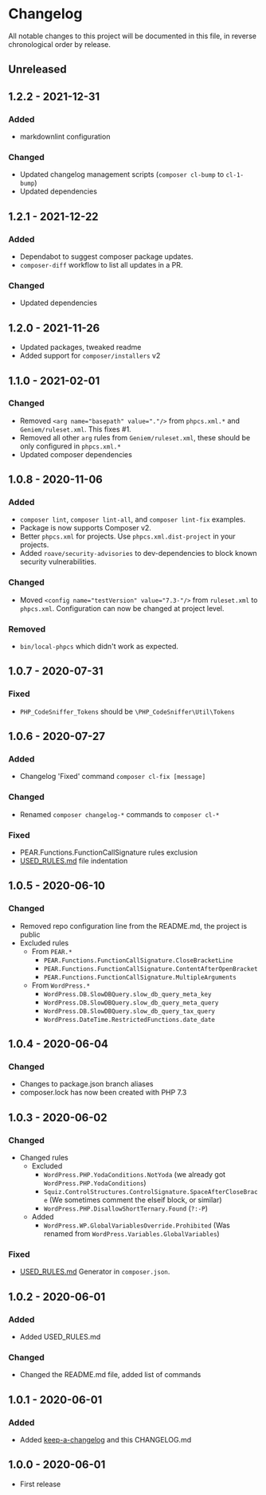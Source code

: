 # Changelog

All notable changes to this project will be documented in this file,
in reverse chronological order by release.

## Unreleased

## 1.2.2 - 2021-12-31

### Added

- markdownlint configuration

### Changed

- Updated changelog management scripts (`composer cl-bump` to `cl-1-bump`)
- Updated dependencies

## 1.2.1 - 2021-12-22

### Added

- Dependabot to suggest composer package updates.
- `composer-diff` workflow to list all updates in a PR.

### Changed

- Updated dependencies

## 1.2.0 - 2021-11-26

- Updated packages, tweaked readme
- Added support for `composer/installers` v2

## 1.1.0 - 2021-02-01

### Changed

- Removed `<arg name="basepath" value="."/>` from `phpcs.xml.*` and
  `Geniem/ruleset.xml`. This fixes #1.
- Removed all other `arg` rules from `Geniem/ruleset.xml`, these should be
  only configured in `phpcs.xml.*`
- Updated composer dependencies

## 1.0.8 - 2020-11-06

### Added

- `composer lint`, `composer lint-all`, and `composer lint-fix` examples.
- Package is now supports Composer v2.
- Better `phpcs.xml` for projects. Use `phpcs.xml.dist-project` in your projects.
- Added `roave/security-advisories` to dev-dependencies to block known security vulnerabilities.

### Changed

- Moved `<config name="testVersion" value="7.3-"/>` from `ruleset.xml` to `phpcs.xml`.
  Configuration can now be changed at project level.

### Removed

- `bin/local-phpcs` which didn't work as expected.

## 1.0.7 - 2020-07-31

### Fixed

- `PHP_CodeSniffer_Tokens` should be `\PHP_CodeSniffer\Util\Tokens`

## 1.0.6 - 2020-07-27

### Added

- Changelog 'Fixed' command `composer cl-fix [message]`

### Changed

- Renamed `composer changelog-*` commands to `composer cl-*`

### Fixed

- PEAR.Functions.FunctionCallSignature rules exclusion
- [USED_RULES.md](USED_RULES.md) file indentation

## 1.0.5 - 2020-06-10

### Changed

- Removed repo configuration line from the README.md, the project is public
- Excluded rules
  - From `PEAR.*`
    - `PEAR.Functions.FunctionCallSignature.CloseBracketLine`
    - `PEAR.Functions.FunctionCallSignature.ContentAfterOpenBracket`
    - `PEAR.Functions.FunctionCallSignature.MultipleArguments`
  - From `WordPress.*`
    - `WordPress.DB.SlowDBQuery.slow_db_query_meta_key`
    - `WordPress.DB.SlowDBQuery.slow_db_query_meta_query`
    - `WordPress.DB.SlowDBQuery.slow_db_query_tax_query`
    - `WordPress.DateTime.RestrictedFunctions.date_date`

## 1.0.4 - 2020-06-04

### Changed

- Changes to package.json branch aliases
- composer.lock has now been created with PHP 7.3

## 1.0.3 - 2020-06-02

### Changed

- Changed rules
  - Excluded
    - `WordPress.PHP.YodaConditions.NotYoda` (we already got `WordPress.PHP.YodaConditions`)
    - `Squiz.ControlStructures.ControlSignature.SpaceAfterCloseBrace`
      (We sometimes comment the elseif block, or similar)
    - `WordPress.PHP.DisallowShortTernary.Found` (`?:-P`)
  - Added
    - `WordPress.WP.GlobalVariablesOverride.Prohibited`
      (Was renamed from `WordPress.Variables.GlobalVariables`)

### Fixed

- [USED_RULES.md](USED_RULES.md) Generator in `composer.json`.

## 1.0.2 - 2020-06-01

### Added

- Added USED_RULES.md

### Changed

- Changed the README.md file, added list of commands

## 1.0.1 - 2020-06-01

### Added

- Added [keep-a-changelog][keep-changelog] and this CHANGELOG.md

## 1.0.0 - 2020-06-01

- First release

[keep-changelog]: https://phly.github.io/keep-a-changelog/#usage
